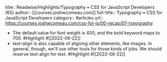 title:: Readwise/Highlights/Typography • CSS for JavaScript Developers (65)
author:: [[courses.joshwcomeau.com]]
full-title:: Typography • CSS for JavaScript Developers
category:: #articles
url:: https://courses.joshwcomeau.com/css-for-js/00-recap/07-typography

- The default value for font weight is 400, and the bold keyword maps to 700. #Highlight #[[2022-06-22]]
- text-align is also capable of aligning other elements, like images. In general, though, we'll use other tools for those kinds of jobs. We should reserve text-align for text. #Highlight #[[2022-06-22]]